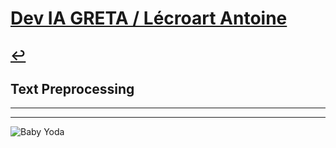 # [Dev IA GRETA / Lécroart Antoine](https://github.com/Dev-IA-2024/antoine.lecroart)

[↩️](..)
---

## Text Preprocessing

---
---
![Baby Yoda](https://images3.alphacoders.com/110/1108129.jpg)
